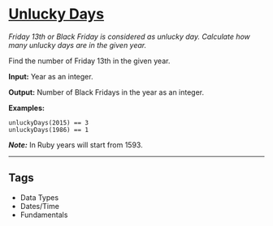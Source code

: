 # [Unlucky Days](https://www.codewars.com/kata/56eb0be52caf798c630013c0)

_Friday 13th or Black Friday is considered as unlucky day. Calculate how many unlucky days are in the given year._

Find the number of Friday 13th in the given year.

**Input:** Year as an integer.

**Output:** Number of Black Fridays in the year as an integer.

**Examples:**

    unluckyDays(2015) == 3
    unluckyDays(1986) == 1

**_Note:_** In Ruby years will start from 1593.

---

## Tags

- Data Types
- Dates/Time
- Fundamentals
